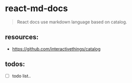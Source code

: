 # react-md-docs
> React docs use markdown language based on catalog.


## resources:
+ https://github.com/interactivethings/catalog

## todos:
- [ ] todo list..
